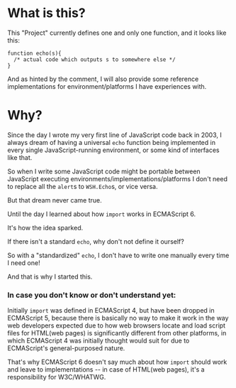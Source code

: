 # What is this?

This "Project" currently defines one and only one function, and it looks like this:
```
function echo(s){
  /* actual code which outputs s to somewhere else */
}
```

And as hinted by the comment, I will also provide some reference implementations for environment/platforms I have experiences with.

# Why?

Since the day I wrote my very first line of JavaScript code back in 2003, I always dream of having a universal ```echo``` function being implemented in every single JavaScript-running environment, or some kind of interfaces like that.

So when I write some JavaScript code might be portable between JavaScript executing environments/implementations/platforms I don't need to replace all the ```alert```s to ```WSH.Echo```s, or vice versa.

But that dream never came true.

Until the day I learned about how ```import``` works in ECMAScript 6.

It's how the idea sparked.

If there isn't a standard ```echo```, why don't not define it ourself?

So with a "standardized" ```echo```, I don't have to write one manually every time I need one!

And that is why I started this.

### In case you don't know or don't understand yet:

Initially ```import``` was defined in ECMAScript 4, but have been dropped in ECMAScript 5, because there is basically no way to make it work in the way web developers expected due to how web browsers locate and load script files for HTML(web pages) is significantly different from other platforms, in which ECMAScript 4 was initially thought would suit for due to ECMAScript's general-purposed nature.

That's why ECMAScript 6 doesn't say much about how ```import``` should work and leave to implementations -- in case of HTML(web pages), it's a responsibility for W3C/WHATWG.

